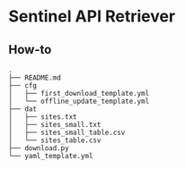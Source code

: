 # Sentinel API Retriever

## How-to

```
.
├── README.md
├── cfg
│	├── first_download_template.yml
│	└── offline_update_template.yml
├── dat
│	├── sites.txt
│	├── sites_small.txt
│	├── sites_small_table.csv
│	└── sites_table.csv
├── download.py
└── yaml_template.yml
```